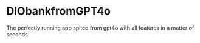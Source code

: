 # DIObankfromGPT4o
The perfectly running app spited from gpt4o with all features in a matter of seconds.
